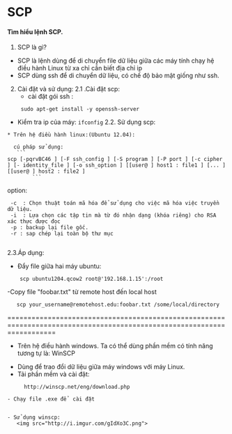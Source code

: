 SCP
==========
#### Tìm hiểu lệnh SCP.

 1. SCP là gì?

- SCP  là lệnh dùng để di chuyển file dữ liệu giữa các máy tính chạy hệ điều hành Linux từ xa chỉ cần biết địa chỉ ip
- SCP dùng ssh để di chuyển dữ liệu, có chế độ bảo mật giống như ssh.

 2. Cài đặt và sử dụng:
  2.1 .Cài đặt scp:
    - cài đặt gói ssh :
     ```
      sudo apt-get install -y openssh-server
    ```
   - Kiểm tra ip của máy:
    ```
       ifconfig
    ```
  2.2. Sử dụng scp:
   
    * Trên hệ điều hành linux:(Ubuntu 12.04):
     
      cú pháp sử dụng:
       ```
    scp [-pqrvBC46 ] [-F ssh_config ] [-S program ] [-P port ] [-c cipher ] [- identity_file ] [-o ssh_option ] [[user@ ] host1 : file1 ] [... ] [[user@ ] host2 : file2 ]
            ```
  option:

   ```
    -c  : Chọn thuật toán mã hóa để sử dụng cho việc mã hóa việc truyền dữ liệu. 
    -i  : Lựa chọn các tập tin mà từ đó nhận dạng (khóa riêng) cho RSA xác thực được đọc
    -p : backup lại file gốc.
    -r : sap chép lại toàn bộ thư mục
    
   ```
  2.3.Áp dụng:
   - Đẩy file giữa hai máy ubuntu:
   ```
       scp ubuntu1204.qcow2 root@'192.168.1.15':/root
   ```
   -Copy  file "foobar.txt" từ remote host đến local host
   
   ```
      scp your_username@remotehost.edu:foobar.txt /some/local/directory
   ```
   ========================================================================================================================
   * Trên hệ điều hành windows. Ta có thể dùng phần mềm có tính năng tương tự là: WinSCP
   - Dùng để trao đổi dữ liệu giữa máy windows với máy Linux.
   - Tải phần mềm và cài đặt:
     ```
	   http://winscp.net/eng/download.php
	 ```
	- Chạy file .exe để  cài đặt
	
	
	- Sử dụng winscp: 
	   <img src="http://i.imgur.com/gIdXo3C.png">

   